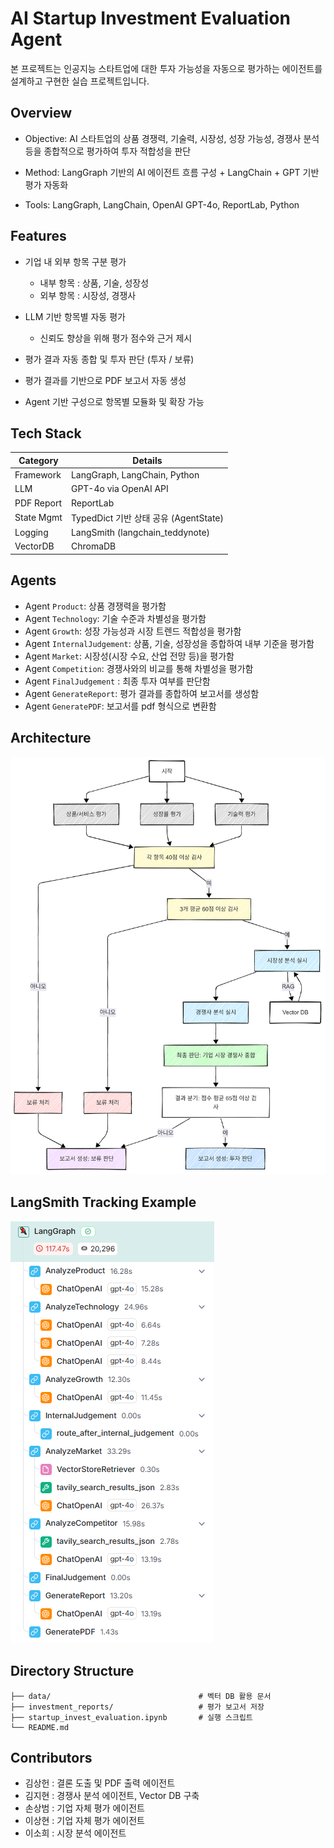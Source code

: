 # AI Startup Investment Evaluation Agent
본 프로젝트는 인공지능 스타트업에 대한 투자 가능성을 자동으로 평가하는 에이전트를 설계하고 구현한 실습 프로젝트입니다.

## Overview
- Objective: AI 스타트업의 상품 경쟁력, 기술력, 시장성, 성장 가능성, 경쟁사 분석 등을 종합적으로 평가하여 투자 적합성을 판단

- Method: LangGraph 기반의 AI 에이전트 흐름 구성 + LangChain + GPT 기반 평가 자동화

- Tools: LangGraph, LangChain, OpenAI GPT-4o, ReportLab, Python

## Features
- 기업 내 외부 항목 구분 평가 
    - 내부 항목 : 상품, 기술, 성장성
    - 외부 항목 : 시장성, 경쟁사

- LLM 기반 항목별 자동 평가
    - 신뢰도 향상을 위해 평가 점수와 근거 제시

- 평가 결과 자동 종합 및 투자 판단 (투자 / 보류)

- 평가 결과를 기반으로 PDF 보고서 자동 생성

- Agent 기반 구성으로 항목별 모듈화 및 확장 가능

## Tech Stack 

| Category   | Details                             |
|------------|-------------------------------------|
| Framework  | LangGraph, LangChain, Python        |
| LLM        | GPT-4o via OpenAI API               |
| PDF Report | ReportLab                           |
| State Mgmt | TypedDict 기반 상태 공유 (AgentState)|
| Logging	 | LangSmith (langchain_teddynote)     |
| VectorDB	 | ChromaDB                            |

## Agents
- Agent `Product`: 상품 경쟁력을 평가함
- Agent `Technology`: 기술 수준과 차별성을 평가함
- Agent `Growth`: 성장 가능성과 시장 트렌드 적합성을 평가함
- Agent `InternalJudgement`: 상품, 기술, 성장성을 종합하여 내부 기준을 평가함
- Agent `Market`: 시장성(시장 수요, 산업 전망 등)을 평가함
- Agent `Competition`: 경쟁사와의 비교를 통해 차별성을 평가함
- Agent `FinalJudgement` : 최종 투자 여부를 판단함
- Agent `GenerateReport`: 평가 결과를 종합하여 보고서를 생성함
- Agent `GeneratePDF`: 보고서를 pdf 형식으로 변환함

## Architecture
![Architecture](images/Architecture2.png)

## LangSmith Tracking Example
![Architecture](images/langgraph.png)

## Directory Structure
```
├── data/                                 # 벡터 DB 활용 문서
├── investment_reports/                   # 평가 보고서 저장
├── startup_invest_evaluation.ipynb       # 실행 스크립트
└── README.md
```

## Contributors 
- 김상헌 : 결론 도출 및 PDF 출력 에이전트
- 김지현 : 경쟁사 분석 에이전트, Vector DB 구축
- 손상범 : 기업 자체 평가 에이전트
- 이상현 : 기업 자체 평가 에이전트
- 이소희 : 시장 분석 에이전트
